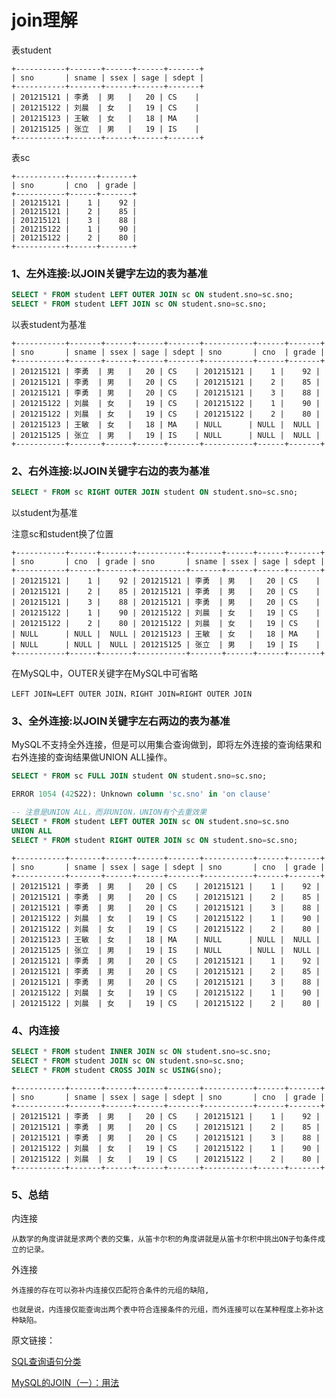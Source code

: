 # join理解

表student

	+-----------+-------+------+------+-------+
	| sno       | sname | ssex | sage | sdept |
	+-----------+-------+------+------+-------+
	| 201215121 | 李勇  | 男   |   20 | CS    |
	| 201215122 | 刘晨  | 女   |   19 | CS    |
	| 201215123 | 王敏  | 女   |   18 | MA    |
	| 201215125 | 张立  | 男   |   19 | IS    |
	+-----------+-------+------+------+-------+

表sc

	+-----------+------+-------+
	| sno       | cno  | grade |
	+-----------+------+-------+
	| 201215121 |    1 |    92 |
	| 201215121 |    2 |    85 |
	| 201215121 |    3 |    88 |
	| 201215122 |    1 |    90 |
	| 201215122 |    2 |    80 |
	+-----------+------+-------+

### 1、左外连接:以JOIN关键字左边的表为基准

```sql
SELECT * FROM student LEFT OUTER JOIN sc ON student.sno=sc.sno;
SELECT * FROM student LEFT JOIN sc ON student.sno=sc.sno;
```
以表student为基准

	+-----------+-------+------+------+-------+-----------+------+-------+
	| sno       | sname | ssex | sage | sdept | sno       | cno  | grade |
	+-----------+-------+------+------+-------+-----------+------+-------+
	| 201215121 | 李勇  | 男   |   20 | CS    | 201215121 |    1 |    92 |
	| 201215121 | 李勇  | 男   |   20 | CS    | 201215121 |    2 |    85 |
	| 201215121 | 李勇  | 男   |   20 | CS    | 201215121 |    3 |    88 |
	| 201215122 | 刘晨  | 女   |   19 | CS    | 201215122 |    1 |    90 |
	| 201215122 | 刘晨  | 女   |   19 | CS    | 201215122 |    2 |    80 |
	| 201215123 | 王敏  | 女   |   18 | MA    | NULL      | NULL |  NULL |
	| 201215125 | 张立  | 男   |   19 | IS    | NULL      | NULL |  NULL |
	+-----------+-------+------+------+-------+-----------+------+-------+

### 2、右外连接:以JOIN关键字右边的表为基准

```sql
SELECT * FROM sc RIGHT OUTER JOIN student ON student.sno=sc.sno;
```

以student为基准

注意sc和student换了位置

	+-----------+------+-------+-----------+-------+------+------+-------+
	| sno       | cno  | grade | sno       | sname | ssex | sage | sdept |
	+-----------+------+-------+-----------+-------+------+------+-------+
	| 201215121 |    1 |    92 | 201215121 | 李勇  | 男   |   20 | CS    |
	| 201215121 |    2 |    85 | 201215121 | 李勇  | 男   |   20 | CS    |
	| 201215121 |    3 |    88 | 201215121 | 李勇  | 男   |   20 | CS    |
	| 201215122 |    1 |    90 | 201215122 | 刘晨  | 女   |   19 | CS    |
	| 201215122 |    2 |    80 | 201215122 | 刘晨  | 女   |   19 | CS    |
	| NULL      | NULL |  NULL | 201215123 | 王敏  | 女   |   18 | MA    |
	| NULL      | NULL |  NULL | 201215125 | 张立  | 男   |   19 | IS    |
	+-----------+------+-------+-----------+-------+------+------+-------+


在MySQL中，OUTER关键字在MySQL中可省略 

	LEFT JOIN=LEFT OUTER JOIN，RIGHT JOIN=RIGHT OUTER JOIN

### 3、全外连接:以JOIN关键字左右两边的表为基准

MySQL不支持全外连接，但是可以用集合查询做到，即将左外连接的查询结果和右外连接的查询结果做UNION ALL操作。

```sql
SELECT * FROM sc FULL JOIN student ON student.sno=sc.sno;

ERROR 1054 (42S22): Unknown column 'sc.sno' in 'on clause'
```

```sql
-- 注意是UNION ALL，而非UNION，UNION有个去重效果
SELECT * FROM student LEFT OUTER JOIN sc ON student.sno=sc.sno
UNION ALL
SELECT * FROM student RIGHT OUTER JOIN sc ON student.sno=sc.sno;
```

	+-----------+-------+------+------+-------+-----------+------+-------+
	| sno       | sname | ssex | sage | sdept | sno       | cno  | grade |
	+-----------+-------+------+------+-------+-----------+------+-------+
	| 201215121 | 李勇  | 男   |   20 | CS    | 201215121 |    1 |    92 |
	| 201215121 | 李勇  | 男   |   20 | CS    | 201215121 |    2 |    85 |
	| 201215121 | 李勇  | 男   |   20 | CS    | 201215121 |    3 |    88 |
	| 201215122 | 刘晨  | 女   |   19 | CS    | 201215122 |    1 |    90 |
	| 201215122 | 刘晨  | 女   |   19 | CS    | 201215122 |    2 |    80 |
	| 201215123 | 王敏  | 女   |   18 | MA    | NULL      | NULL |  NULL |
	| 201215125 | 张立  | 男   |   19 | IS    | NULL      | NULL |  NULL |
	| 201215121 | 李勇  | 男   |   20 | CS    | 201215121 |    1 |    92 |
	| 201215121 | 李勇  | 男   |   20 | CS    | 201215121 |    2 |    85 |
	| 201215121 | 李勇  | 男   |   20 | CS    | 201215121 |    3 |    88 |
	| 201215122 | 刘晨  | 女   |   19 | CS    | 201215122 |    1 |    90 |
	| 201215122 | 刘晨  | 女   |   19 | CS    | 201215122 |    2 |    80 |


### 4、内连接

```sql
SELECT * FROM student INNER JOIN sc ON student.sno=sc.sno;   
SELECT * FROM student JOIN sc ON student.sno=sc.sno;
SELECT * FROM student CROSS JOIN sc USING(sno);
```

	+-----------+-------+------+------+-------+-----------+------+-------+
	| sno       | sname | ssex | sage | sdept | sno       | cno  | grade |
	+-----------+-------+------+------+-------+-----------+------+-------+
	| 201215121 | 李勇  | 男   |   20 | CS    | 201215121 |    1 |    92 |
	| 201215121 | 李勇  | 男   |   20 | CS    | 201215121 |    2 |    85 |
	| 201215121 | 李勇  | 男   |   20 | CS    | 201215121 |    3 |    88 |
	| 201215122 | 刘晨  | 女   |   19 | CS    | 201215122 |    1 |    90 |
	| 201215122 | 刘晨  | 女   |   19 | CS    | 201215122 |    2 |    80 |
	+-----------+-------+------+------+-------+-----------+------+-------+


### 5、总结

内连接

	从数学的角度讲就是求两个表的交集，从笛卡尔积的角度讲就是从笛卡尔积中挑出ON子句条件成立的记录。

外连接

	外连接的存在可以弥补内连接仅匹配符合条件的元组的缺陷,
	
	也就是说，内连接仅能查询出两个表中符合连接条件的元组，而外连接可以在某种程度上弥补这种缺陷。

原文链接：

[SQL查询语句分类](https://www.cnblogs.com/fudashi/p/6572101.html)

[MySQL的JOIN（一）：用法](https://www.cnblogs.com/fudashi/p/7491039.html)